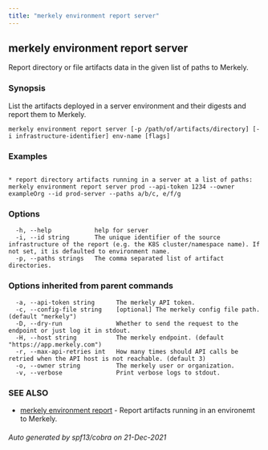 ```yaml
---
title: "merkely environment report server"
---
```


## merkely environment report server

Report directory or file artifacts data in the given list of paths to Merkely.

### Synopsis


List the artifacts deployed in a server environment and their digests 
and report them to Merkely. 


```
merkely environment report server [-p /path/of/artifacts/directory] [-i infrastructure-identifier] env-name [flags]
```

### Examples

```

* report directory artifacts running in a server at a list of paths:
merkely environment report server prod --api-token 1234 --owner exampleOrg --id prod-server --paths a/b/c, e/f/g

```

### Options

```
  -h, --help            help for server
  -i, --id string       The unique identifier of the source infrastructure of the report (e.g. the K8S cluster/namespace name). If not set, it is defaulted to environment name.
  -p, --paths strings   The comma separated list of artifact directories.
```

### Options inherited from parent commands

```
  -a, --api-token string      The merkely API token.
  -c, --config-file string    [optional] The merkely config file path. (default "merkely")
  -D, --dry-run               Whether to send the request to the endpoint or just log it in stdout.
  -H, --host string           The merkely endpoint. (default "https://app.merkely.com")
  -r, --max-api-retries int   How many times should API calls be retried when the API host is not reachable. (default 3)
  -o, --owner string          The merkely user or organization.
  -v, --verbose               Print verbose logs to stdout.
```

### SEE ALSO

* [merkely environment report](/client_reference/merkely_environment_report/)	 - Report artifacts running in an environemt to Merkely.

###### Auto generated by spf13/cobra on 21-Dec-2021
